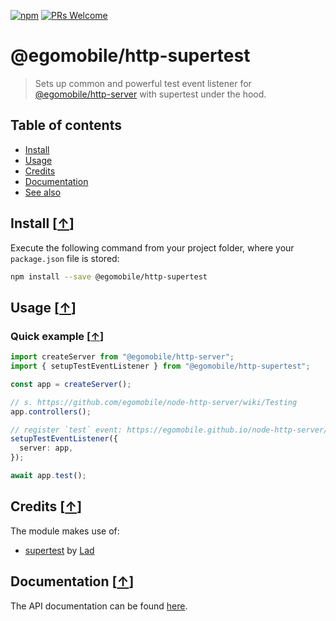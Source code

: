 [![npm](https://img.shields.io/npm/v/@egomobile/http-supertest.svg)](https://www.npmjs.com/package/@egomobile/http-supertest)
[![PRs Welcome](https://img.shields.io/badge/PRs-welcome-brightgreen.svg?style=flat-square)](https://github.com/egomobile/node-http-supertest/pulls)

# @egomobile/http-supertest

> Sets up common and powerful test event listener for [@egomobile/http-server](https://github.com/egomobile/node-http-server) with supertest under the hood.

<a name="toc"></a>

## Table of contents

- [Install](#install)
- [Usage](#usage)
- [Credits](#credits)
- [Documentation](#documentation)
- [See also](#see-also)

<a name="install"></a>

## Install [<a href="#toc">↑</a>]

Execute the following command from your project folder, where your `package.json` file is stored:

```bash
npm install --save @egomobile/http-supertest
```

<a name="usage"></a>

## Usage [<a href="#toc">↑</a>]

<a name="quick-example"></a>

### Quick example [<a href="#usage">↑</a>]

```typescript
import createServer from "@egomobile/http-server";
import { setupTestEventListener } from "@egomobile/http-supertest";

const app = createServer();

// s. https://github.com/egomobile/node-http-server/wiki/Testing
app.controllers();

// register `test` event: https://egomobile.github.io/node-http-server/interfaces/IHttpServer.html#on
setupTestEventListener({
  server: app,
});

await app.test();
```

<a name="credits"></a>

## Credits [<a href="#toc">↑</a>]

The module makes use of:

- [supertest](https://github.com/ladjs/supertest) by [Lad](https://github.com/ladjs)

<a name="documentation"></a>

## Documentation [<a href="#toc">↑</a>]

The API documentation can be found
[here](https://egomobile.github.io/node-http-supertest/).
